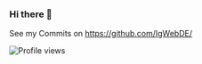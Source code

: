 ### Hi there 👋
See my Commits on https://github.com/IgWebDE/

![Profile views](https://gpvc.arturio.dev/JonasDevDE)
